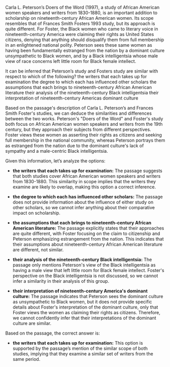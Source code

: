 Carla L. Peterson’s Doers of the Word (1997), a study of African American women speakers and writers from 1830-1880, is an important addition to scholarship on nineteenth-century African American women. Its scope resembles that of Frances Smith Fosters 1993 study, but its approach is quite different. For Foster, the Black women who came to literary voice in nineteenth-century America were claiming their rights as United States citizens, denying that anything should disqualify them from full membership in an enlightened national polity. Peterson sees these same women as having been fundamentally estranged from the nation by a dominant culture unsympathetic to Black women, and by a Black intelligentsia whose male view of race concerns left little room for Black female intellect.

It can be inferred that Peterson’s study and Fosters study are similar with respect to which of the following?
the writers that each takes up for examination
the degree to which each has influenced other scholars
the assumptions that each brings to nineteenth-century African American literature
their analysis of the nineteenth-century Black intelligentsia
their interpretation of nineteenth-century Americas dominant culture

Based on the passage's description of Carla L. Peterson’s and Frances Smith Foster's studies, we can deduce the similarities and differences between the two works. Peterson's "Doers of the Word" and Foster's study both focus on African American women speakers and writers from the 19th century, but they approach their subjects from different perspectives. Foster views these women as asserting their rights as citizens and seeking full membership in the national community, whereas Peterson portrays them as estranged from the nation due to the dominant culture's lack of sympathy and a male-centric Black intelligentsia.

Given this information, let’s analyze the options:

- **the writers that each takes up for examination:** The passage suggests that both studies cover African American women speakers and writers from 1830-1880. This similarity in scope implies that the writers they examine are likely to overlap, making this option a correct inference.

- **the degree to which each has influenced other scholars:** The passage does not provide information about the influence of either study on other scholars, so we cannot infer anything about their comparative impact on scholarship.

- **the assumptions that each brings to nineteenth-century African American literature:** The passage explicitly states that their approaches are quite different, with Foster focusing on the claim to citizenship and Peterson emphasizing estrangement from the nation. This indicates that their assumptions about nineteenth-century African American literature are different, not similar.

- **their analysis of the nineteenth-century Black intelligentsia:** The passage only mentions Peterson's view of the Black intelligentsia as having a male view that left little room for Black female intellect. Foster's perspective on the Black intelligentsia is not discussed, so we cannot infer a similarity in their analysis of this group.

- **their interpretation of nineteenth-century America's dominant culture:** The passage indicates that Peterson sees the dominant culture as unsympathetic to Black women, but it does not provide specific details about Foster's interpretation of the dominant culture, only that Foster views the women as claiming their rights as citizens. Therefore, we cannot confidently infer that their interpretations of the dominant culture are similar.

Based on the passage, the correct answer is:
- **the writers that each takes up for examination:** This option is supported by the passage’s mention of the similar scope of both studies, implying that they examine a similar set of writers from the same period.
